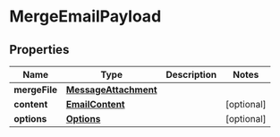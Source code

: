 

# MergeEmailPayload


## Properties

Name | Type | Description | Notes
------------ | ------------- | ------------- | -------------
**mergeFile** | [**MessageAttachment**](MessageAttachment.md) |  | 
**content** | [**EmailContent**](EmailContent.md) |  |  [optional]
**options** | [**Options**](Options.md) |  |  [optional]



